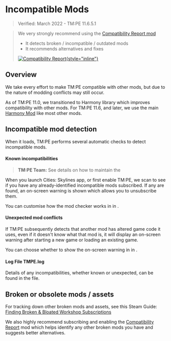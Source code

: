 # Incompatible Mods

> Verified: March 2022 - TM:PE 11.6.5.1

> We very strongly recommend using
> the [Compatibility Report mod](https://steamcommunity.com/sharedfiles/filedetails/?id=2633433869)
> * It detects broken / incompatible / outdated mods
> * It recommends alternatives and fixes
>
> [![Compatibility Report](picCompatibilityReport.jpeg){style="inline"}](https://steamcommunity.com/sharedfiles/filedetails/?id=2633433869)

## Overview

We take every effort to make TM:PE compatible with other mods, but due to the nature of modding conflicts may still
occur.

As of TM:PE 11.0, we transitioned to Harmony library which improves compatibility with other mods. For TM:PE 11.6, and
later, we use the main [Harmony Mod](https://steamcommunity.com/sharedfiles/filedetails/?id=2040656402) like most other
mods.

## Incompatible mod detection

When it loads, TM:PE performs several automatic checks to detect incompatible mods.

#### Known incompatibilities

> **TM:PE Team:** See details on how to maintain the [](Incompatible-Mods-List.md)

When you launch Cities: Skylines app, or first enable TM:PE, we scan to see if you have any already-identified
incompatible mods subscribed. If any are found, an on-screen warning is shown which allows you to unsubscribe them.

You can customise how the mod checker works in [](General.md) in [](Settings.md).

#### Unexpected mod conflicts

If TM:PE subsequently detects that another mod has altered game code it uses, even if it doesn't know what that mod is,
it will display an on-screen warning after starting a new game or loading an existing game.

You can choose whether to show the on-screen warning in [](General.md) in [](Settings.md).

#### Log File TMPE.log

Details of any incompatibilities, whether known or unexpected, can be found in the [](TMPE.log.md) file.

## Broken or obsolete mods / assets

For tracking down other broken mods and assets, see this Steam
Guide: [Finding Broken & Bloated Workshop Subscriptions](https://steamcommunity.com/sharedfiles/filedetails/?id=1846793796)

We also highly recommend subscribing and enabling
the [Compatibility Report](https://steamcommunity.com/sharedfiles/filedetails/?id=2633433869) mod which helps identify
any other broken mods you have and suggests better alternatives.